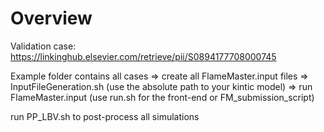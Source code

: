 # Overview

Validation case:    https://linkinghub.elsevier.com/retrieve/pii/S0894177708000745


Example folder contains all cases
=> create all FlameMaster.input files
    => InputFileGeneration.sh (use the absolute path to your kintic model)
=> run FlameMaster.input (use run.sh for the front-end or FM_submission_script)

run PP_LBV.sh to post-process all simulations
